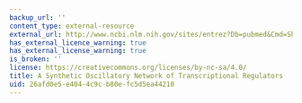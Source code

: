 ```yaml
---
backup_url: ''
content_type: external-resource
external_url: http://www.ncbi.nlm.nih.gov/sites/entrez?Db=pubmed&Cmd=ShowDetailView&TermToSearch=10659856&ordinalpos=1&itool=EntrezSystem2.PEntrez.Pubmed.Pubmed_ResultsPanel.Pubmed_RVLinkOut
has_external_licence_warning: true
has_external_license_warning: true
is_broken: ''
license: https://creativecommons.org/licenses/by-nc-sa/4.0/
title: A Synthetic Oscillatory Network of Transcriptional Regulators
uid: 26afd0e5-e404-4c9c-b80e-fc5d5ea44210
---
```

